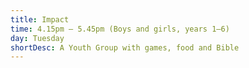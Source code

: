 ```yaml
---
title: Impact
time: 4.15pm – 5.45pm (Boys and girls, years 1–6)
day: Tuesday
shortDesc: A Youth Group with games, food and Bible
---
```

